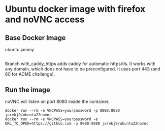 # Ubuntu docker image with firefox and noVNC access

## Base Docker Image
ubuntu:jammy
##
Branch with_caddy_https adds caddy for automatic https/tls. It works with any domain, which does not have to be preconfigured. It uses port 443 (and 80 for ACME challenge).

## Run the image
noVNC will listen on port 8080 inside the container.
```
docker run --rm -e VNCPASS=yourpassword -p 8080:8080 jarekj9/ubuntu22novnc
docker run --rm -e VNCPASS=yourpassword -e URL_TO_OPEN=https://github.com -p 8080:8080 jarekj9/ubuntu22novnc
```
